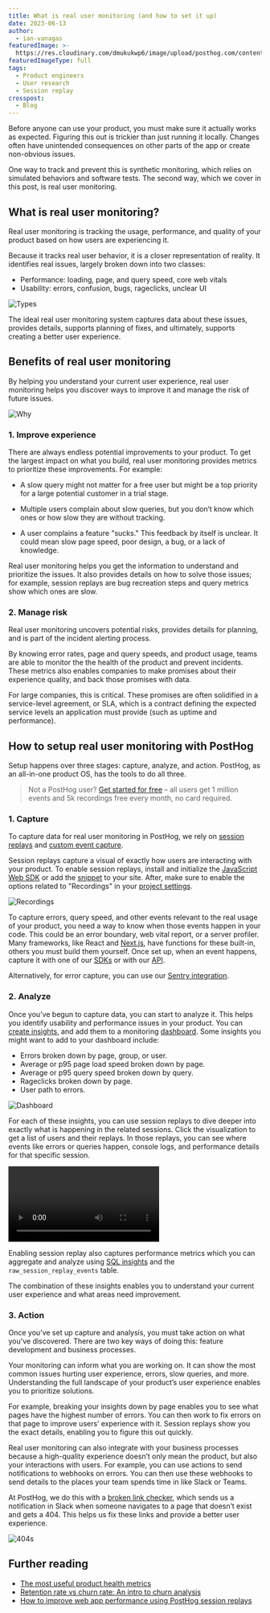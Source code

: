 ```yaml
---
title: What is real user monitoring (and how to set it up)
date: 2023-06-13
author:
  - ian-vanagas
featuredImage: >-
  https://res.cloudinary.com/dmukukwp6/image/upload/posthog.com/contents/images/blog/happy-hog.png
featuredImageType: full
tags:
  - Product engineers
  - User research
  - Session replay
crosspost:
  - Blog
---
```


Before anyone can use your product, you must make sure it actually works as expected. Figuring this out is trickier than just running it locally. Changes often have unintended consequences on other parts of the app or create non-obvious issues. 

One way to track and prevent this is synthetic monitoring, which relies on simulated behaviors and software tests. The second way, which we cover in this post, is real user monitoring. 

## What is real user monitoring?

Real user monitoring is tracking the usage, performance, and quality of your product based on how users are experiencing it.

Because it tracks real user behavior, it is a closer representation of reality. It identifies real issues, largely broken down into two classes:

- Performance: loading, page, and query speed, core web vitals
- Usability: errors, confusion, bugs, rageclicks, unclear UI

![Types](https://res.cloudinary.com/dmukukwp6/image/upload/v1710055416/posthog.com/contents/images/blog/real-user-monitoring/classes.png)

The ideal real user monitoring system captures data about these issues, provides details, supports planning of fixes, and ultimately, supports creating a better user experience.

## Benefits of real user monitoring

By helping you understand your current user experience, real user monitoring helps you discover ways to improve it and manage the risk of future issues.

![Why](https://res.cloudinary.com/dmukukwp6/image/upload/v1710055416/posthog.com/contents/images/blog/real-user-monitoring/why.png)

### 1. Improve experience

There are always endless potential improvements to your product. To get the largest impact on what you build, real user monitoring provides metrics to prioritize these improvements. For example:

- A slow query might not matter for a free user but might be a top priority for a large potential customer in a trial stage.

- Multiple users complain about slow queries, but you don’t know which ones or how slow they are without tracking.

- A user complains a feature "sucks." This feedback by itself is unclear. It could mean slow page speed, poor design, a bug, or a lack of knowledge.

Real user monitoring helps you get the information to understand and prioritize the issues. It also provides details on how to solve those issues; for example, session replays are bug recreation steps and query metrics show which ones are slow.

### 2. Manage risk

Real user monitoring uncovers potential risks, provides details for planning, and is part of the incident alerting process.

By knowing error rates, page and query speeds, and product usage, teams are able to monitor the the health of the product and prevent incidents. These metrics also enables companies to make promises about their experience quality, and back those promises with data. 

For large companies, this is critical. These promises are often solidified in a service-level agreement, or SLA, which is a contract defining the expected service levels an application must provide (such as uptime and performance).

## How to setup real user monitoring with PostHog

Setup happens over three stages: capture, analyze, and action. PostHog, as an all-in-one product OS, has the tools to do all three.

> Not a PostHog user? [Get started for free](https://app.posthog.com/signup?utm_source=real-user-monitoring-blog) – all users get 1 million events and 5k recordings free every month, no card required.

### 1. Capture

To capture data for real user monitoring in PostHog, we rely on [session replays](/docs/session-replay) and [custom event capture](/docs/getting-started/send-events#2-capture-custom-events). 

Session replays capture a visual of exactly how users are interacting with your product. To enable session replays, install and initialize the [JavaScript Web SDK](/docs/libraries/js) or add the [snippet](/docs/getting-started/install?tab=snippet) to your site. After, make sure to enable the options related to "Recordings" in your [project settings](https://app.posthog.com/project/settings#recordings).

![Recordings](https://res.cloudinary.com/dmukukwp6/image/upload/v1710055416/posthog.com/contents/images/blog/real-user-monitoring/recordings.png)

To capture errors, query speed, and other events relevant to the real usage of your product, you need a way to know when those events happen in your code. This could be an error boundary, web vital report, or a server profiler. Many frameworks, like React and [Next.js](/tutorials/nextjs-monitoring), have functions for these built-in, others you must build them yourself. Once set up, when an event happens, capture it with one of our [SDKs](/docs/libraries/js) or with our [API](/docs/api/capture).

Alternatively, for error capture, you can use our [Sentry integration](/docs/libraries/sentry). 

### 2. Analyze

Once you’ve begun to capture data, you can start to analyze it. This helps you identify usability and performance issues in your product. You can [create insights](/docs/product-analytics/insights#how-to-create-an-insight), and add them to a monitoring [dashboard](/docs/product-analytics/dashboards). Some insights you might want to add to your dashboard include:

- Errors broken down by page, group, or user.
- Average or p95 page load speed broken down by page.
- Average or p95 query speed broken down by query.
- Rageclicks broken down by page.
- User path to errors.

![Dashboard](https://res.cloudinary.com/dmukukwp6/image/upload/v1710055416/posthog.com/contents/images/blog/real-user-monitoring/dashboard.png)

For each of these insights, you can use session replays to dive deeper into exactly what is happening in the related sessions. Click the visualization to get a list of users and their replays. In those replays, you can see where events like errors or queries happen, console logs, and performance details for that specific session. 

![Dive](https://res.cloudinary.com/dmukukwp6/video/upload/v1710055416/posthog.com/contents/images/blog/real-user-monitoring/dive.mp4)

Enabling session replay also captures performance metrics which you can aggregate and analyze using [SQL insights](/docs/product-analytics/sql) and the `raw_session_replay_events` table.

The combination of these insights enables you to understand your current user experience and what areas need improvement.

### 3. Action

Once you’ve set up capture and analysis, you must take action on what you've discovered. There are two key ways of doing this: feature development and business processes.

Your monitoring can inform what you are working on. It can show the most common issues hurting user experience, errors, slow queries, and more. Understanding the full landscape of your product’s user experience enables you to prioritize solutions.

For example, breaking your insights down by page enables you to see what pages have the highest number of errors. You can then work to fix errors on that page to improve users’ experience with it. Session replays show you the exact details, enabling you to figure this out quickly. 

Real user monitoring can also integrate with your business processes because a high-quality experience doesn’t only mean the product, but also your interactions with users. For example, you can use actions to send notifications to webhooks on errors. You can then use these webhooks to send details to the places your team spends time in like Slack or Teams. 

At PostHog, we do this with a [broken link checker](/tutorials/broken-link-checker), which sends us a notification in Slack when someone navigates to a page that doesn’t exist and gets a 404. This helps us fix these links and provide a better user experience.

![404s](https://res.cloudinary.com/dmukukwp6/image/upload/v1710055416/posthog.com/contents/images/blog/real-user-monitoring/404.png)

## Further reading

- [The most useful product health metrics](/blog/product-health-metrics)
- [Retention rate vs churn rate: An intro to churn analysis](/blog/churn-rate-vs-retention-rate)
- [How to improve web app performance using PostHog session replays](/tutorials/performance-metrics)
